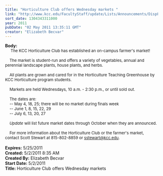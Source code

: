 ```yaml
---
title: "Horticulture Club offers Wednesday markets "
link: "http://www.kcc.edu/FacultyStaff/update/Lists/Announcements/DispForm.aspx?ID=264"
sort_date: 1304343311000
year: 2011
pubDate: "02 May 2011 13:35:11 GMT"
creator: "Elizabeth Becvar"
---
```


<div><b>Body:</b> <div class=ExternalClass2273E117CCCF42A08D13AC1FACFE8F06><div><font size=2>     The KCC Horticulture Club has established an on-campus farmer's market!  </font></div><font size=2>
<div><br>    The market is student-run and offers a variety of vegetables, annual and perennial landscape plants, house plants, and herbs. </div>
<div><br>    All plants are grown and cared for in the Horticulture Teaching Greenhouse by KCC Horticulture program students.  </div>
<div><br>    Markets are held Wednesdays, 10 a.m. - 2:30 p.m., or until sold out.</div>
<div><br>    The dates are:<br>    -- May 4, 18, 25; there will be no market during finals week<br>    -- June 1, 8, 15, 22, 29<br>    -- July 6, 13, 20, 27</div>
<div><br>    <em>Update</em> will list future market dates through October when they are announced.</div>
<div><br>    For more information about the Horticulture Club or the farmer's market, contact Scott Stewart at 815-802-8859 or </font><a href="mailto:sstewart@kcc.edu"><font size=2>sstewart@kcc.edu</font></a><font size=2>.     </font></div>
<div><font size=2></font> </div></div></div>
<div><b>Expires:</b> 5/25/2011</div>
<div><b>Created:</b> 5/2/2011 8:35 AM</div>
<div><b>Created By:</b> Elizabeth Becvar</div>
<div><b>Start Date:</b> 5/2/2011</div>
<div><b>Title:</b> Horticulture Club offers Wednesday markets </div>

